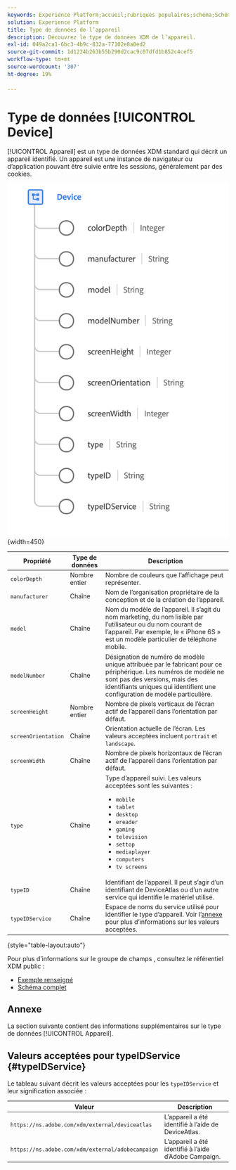 ```yaml
---
keywords: Experience Platform;accueil;rubriques populaires;schéma;Schéma;XDM;champs;schémas;Schémas;appareil;type de données;type de données;type de données;
solution: Experience Platform
title: Type de données de l’appareil
description: Découvrez le type de données XDM de l’appareil.
exl-id: 049a2ca1-6bc3-4b9c-832a-77102e8a0ed2
source-git-commit: 1d1224b263b55b290d2cac9c07dfd1b852c4cef5
workflow-type: tm+mt
source-wordcount: '307'
ht-degree: 19%

---
```


# Type de données [!UICONTROL Device]

[!UICONTROL Appareil] est un type de données XDM standard qui décrit un appareil identifié. Un appareil est une instance de navigateur ou d’application pouvant être suivie entre les sessions, généralement par des cookies.

![](../images/data-types/device.png){width=450}

| Propriété | Type de données | Description |
| --- | --- | --- |
| `colorDepth` | Nombre entier | Nombre de couleurs que l’affichage peut représenter. |
| `manufacturer` | Chaîne | Nom de l’organisation propriétaire de la conception et de la création de l’appareil. |
| `model` | Chaîne | Nom du modèle de l’appareil. Il s’agit du nom marketing, du nom lisible par l’utilisateur ou du nom courant de l’appareil. Par exemple, le « iPhone 6S » est un modèle particulier de téléphone mobile. |
| `modelNumber` | Chaîne | Désignation de numéro de modèle unique attribuée par le fabricant pour ce périphérique. Les numéros de modèle ne sont pas des versions, mais des identifiants uniques qui identifient une configuration de modèle particulière. |
| `screenHeight` | Nombre entier | Nombre de pixels verticaux de l’écran actif de l’appareil dans l’orientation par défaut. |
| `screenOrientation` | Chaîne | Orientation actuelle de l’écran. Les valeurs acceptées incluent `portrait` et `landscape`. |
| `screenWidth` | Chaîne | Nombre de pixels horizontaux de l’écran actif de l’appareil dans l’orientation par défaut. |
| `type` | Chaîne | Type d’appareil suivi. Les valeurs acceptées sont les suivantes : <ul><li>`mobile`</li><li>`tablet`</li><li>`desktop`</li><li>`ereader`</li><li>`gaming`</li><li>`television`</li><li>`settop`</li><li>`mediaplayer`</li><li>`computers`</li><li>`tv screens`</li></ul> |
| `typeID` | Chaîne | Identifiant de l’appareil. Il peut s’agir d’un identifiant de DeviceAtlas ou d’un autre service qui identifie le matériel utilisé. |
| `typeIDService` | Chaîne | Espace de noms du service utilisé pour identifier le type d’appareil. Voir l’[annexe](#typeIDService) pour plus d’informations sur les valeurs acceptées. |

{style="table-layout:auto"}

Pour plus d’informations sur le groupe de champs , consultez le référentiel XDM public :

* [ Exemple renseigné ](https://github.com/adobe/xdm/blob/master/components/datatypes/device.example.1.json)
* [Schéma complet](https://github.com/adobe/xdm/blob/master/components/datatypes/device.schema.json)

## Annexe

La section suivante contient des informations supplémentaires sur le type de données [!UICONTROL Appareil].

## Valeurs acceptées pour typeIDService {#typeIDService}

Le tableau suivant décrit les valeurs acceptées pour les `typeIDService` et leur signification associée :

| Valeur | Description |
| --- | --- |
| `https://ns.adobe.com/xdm/external/deviceatlas` | L’appareil a été identifié à l’aide de DeviceAtlas. |
| `https://ns.adobe.com/xdm/external/adobecampaign` | L’appareil a été identifié à l’aide d’Adobe Campaign. |

